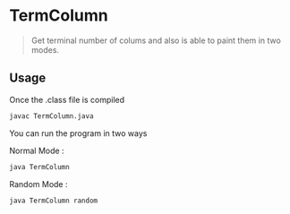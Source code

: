 # TermColumn
> Get terminal number of colums and also is able to paint them in two modes.


## Usage

Once the .class file is compiled

```sh
javac TermColumn.java
```

You can run the program in two ways

Normal Mode : 

```sh
java TermColumn
```

Random Mode : 

```sh
java TermColumn random
```
